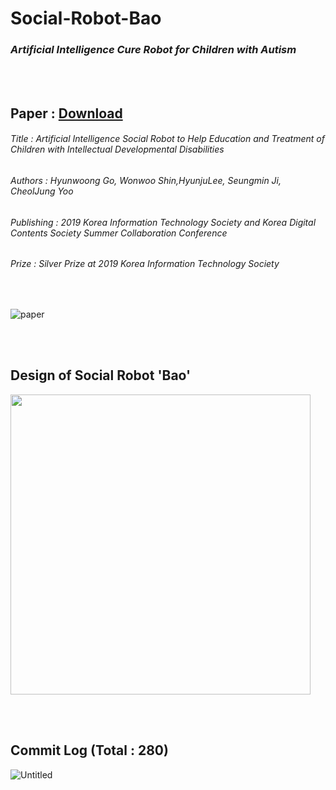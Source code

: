 # Social-Robot-Bao
### *Artificial Intelligence Cure Robot for Children with Autism*

<br>
<br>


## Paper : [Download](https://github.com/gusdnd852/Social-Robot-Bao/raw/master/Artificial%20Intelligence%20Social%20Robot%20to%20Help%20Education.hwp)

###### *Title : Artificial Intelligence Social Robot to Help Education and Treatment of Children with Intellectual Developmental Disabilities* 

###### *Authors : Hyunwoong Go, Wonwoo Shin,HyunjuLee, Seungmin Ji, CheolJung Yoo*

###### *Publishing : 2019 Korea Information Technology Society and Korea Digital Contents Society Summer Collaboration Conference*

###### *Prize : Silver Prize at 2019 Korea Information Technology Society*
<br>

![paper](https://user-images.githubusercontent.com/38183241/58642180-bf73fb80-8337-11e9-8e07-b49cd770f6dc.jpg)



<br>
<br>

## Design of Social Robot 'Bao'

<img src=https://user-images.githubusercontent.com/38183241/54085277-b64e4080-437f-11e9-989c-736c1881b152.png width=480></img>

<br>
<br>

## Commit Log (Total : 280)

![Untitled](https://user-images.githubusercontent.com/38183241/63709205-70bffa00-c871-11e9-816b-2033b995510c.jpg)
